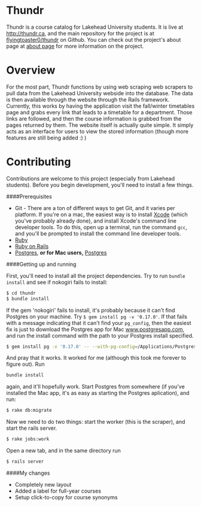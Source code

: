 Thundr
======

Thundr is a course catalog for Lakehead University students. It is live at http://thundr.ca, and the main repository for the project is at [flyingtoaster0/thundr](https://github.com/flyingtoaster0/thundr) on Github. You can check out the project's about page at [about page](http://thundr.ca/about/) for more information on the project.

Overview
========

For the most part, Thundr functions by using web scraping web scrapers to pull data from the Lakehead University webside into the database. The data is then available through the website through the Rails framework. Currently, this works by having the application visit the fall/winter timetables page and grabs every link that leads to a timetable for a department. Those links are followed, and then the course information is grabbed from the pages returned by them. The website itself is actually quite simple. It simply acts as an interface for users to view the stored information (though more features are still being added :) )

Contributing
============

Contributions are welcome to this project (especially from Lakehead students). Before you begin development, you'll need to install a few things.

####Prerequisites

- Git - There are a ton of different ways to get Git, and it varies per platform. If you're on a mac, the easiest way is to install [Xcode](https://developer.apple.com/xcode/) (which you've probably already done), and install Xcode's command line developer tools. To do this, open up a terminal, run the command `gcc`, and you'll be prompted to install the command line developer tools.
- [Ruby](https://www.ruby-lang.org/)
- [Ruby on Rails](http://rubyonrails.org/)
- [Postgres](http://www.postgresql.org/), **or for Mac users,** [Postgres](http://postgresapp.com/)

####Getting up and running

First, you'll need to install all the project dependencies. Try to run `bundle install` and see if nokogiri fails to install:

```bash
$ cd thundr
$ bundle install
```

If the gem 'nokogiri' fails to install, it's probably because it can't find Postgres on your machine. Try `$ gem install pg -v '0.17.0'`. If that fails with a message indicating that it can't find your `pg_config`, then the easiest fix is just to download the Postgres app for Mac www.postgresapp.com, and run the install command with the path to your Postgres install specified. 

```bash
$ gem install pg -v '0.17.0' -- --with-pg-config=/Applications/Postgres.app/Contents/Versions/9.3/bin/pg_config
```

And pray that it works. It worked for me (although this took me forever to figure out). Run

```bash
bundle install
```

again, and it'll hopefully work. Start Postgres from somewhere (if you've installed the Mac app, it's as easy as starting the Postgres aplication), and run:

```bash
$ rake db:migrate
```

Now we need to do two things: start the worker (this is the scraper), and start the rails server.

```bash
$ rake jobs:work
```

Open a new tab, and in the same directory run

```bash
$ rails server
```

####My changes

- Completely new layout
- Added a label for full-year courses
- Setup click-to-copy for course synonyms
